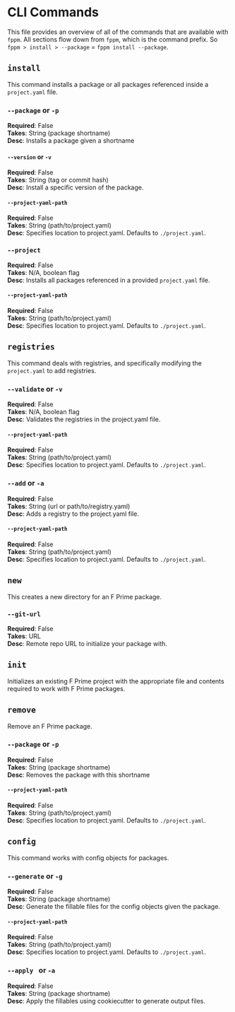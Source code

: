 # CLI Commands

This file provides an overview of all of the commands that are available with `fppm`. All sections flow down from `fppm`, which is the command prefix. So `fppm > install > --package` = `fppm install --package`.

## `install`

This command installs a package or all packages referenced inside a `project.yaml` file.

### `--package` or `-p`

**Required**: False \
**Takes**: String (package shortname) \
**Desc**: Installs a package given a shortname

#### `--version` or `-v`

**Required**: False \
**Takes**: String (tag or commit hash) \
**Desc**: Install a specific version of the package.

#### `--project-yaml-path`

**Required**: False \
**Takes**: String (path/to/project.yaml) \
**Desc**: Specifies location to project.yaml. Defaults to `./project.yaml`.

### `--project`

**Required**: False \
**Takes**: N/A, boolean flag \
**Desc**: Installs all packages referenced in a provided `project.yaml` file.

#### `--project-yaml-path`

**Required**: False \
**Takes**: String (path/to/project.yaml) \
**Desc**: Specifies location to project.yaml. Defaults to `./project.yaml`.

## `registries`

This command deals with registries, and specifically modifying the `project.yaml` to add registries.

### `--validate` or `-v`

**Required**: False \
**Takes**: N/A, boolean flag \
**Desc**: Validates the registries in the project.yaml file.

#### `--project-yaml-path`

**Required**: False \
**Takes**: String (path/to/project.yaml) \
**Desc**: Specifies location to project.yaml. Defaults to `./project.yaml`.

### `--add` or `-a`

**Required**: False \
**Takes**: String (url or path/to/registry.yaml) \
**Desc**: Adds a registry to the project.yaml file.

#### `--project-yaml-path`

**Required**: False \
**Takes**: String (path/to/project.yaml) \
**Desc**: Specifies location to project.yaml. Defaults to `./project.yaml`.

## `new`

This creates a new directory for an F Prime package.

### `--git-url`

**Required**: False \
**Takes**: URL \
**Desc**: Remote repo URL to initialize your package with.

## `init`

Initializes an existing F Prime project with the appropriate file and contents required to work with F Prime packages.

## `remove`

Remove an F Prime package.

### `--package` or `-p`

**Required**: False \
**Takes**: String (package shortname) \
**Desc**: Removes the package with this shortname

#### `--project-yaml-path`

**Required**: False \
**Takes**: String (path/to/project.yaml) \
**Desc**: Specifies location to project.yaml. Defaults to `./project.yaml`.

## `config`

This command works with config objects for packages.

### `--generate` or `-g`

**Required**: False \
**Takes**: String (package shortname) \
**Desc**: Generate the fillable files for the config objects given the package.

#### `--project-yaml-path`

**Required**: False \
**Takes**: String (path/to/project.yaml) \
**Desc**: Specifies location to project.yaml. Defaults to `./project.yaml`.

### `--apply ` or `-a`

**Required**: False \
**Takes**: String (package shortname) \
**Desc**: Apply the fillables using cookiecutter to generate output files.